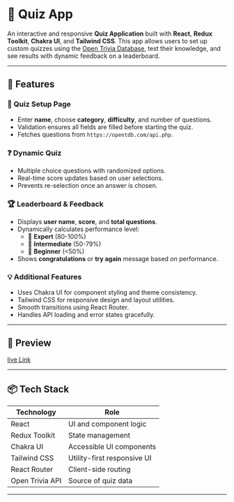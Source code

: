 # 🧠 Quiz App

An interactive and responsive **Quiz Application** built with **React**, **Redux Toolkit**, **Chakra UI**, and **Tailwind CSS**. This app allows users to set up custom quizzes using the [Open Trivia Database](https://opentdb.com/api_config.php), test their knowledge, and see results with dynamic feedback on a leaderboard.

---

## 🚀 Features

### 🎯 Quiz Setup Page
- Enter **name**, choose **category**, **difficulty**, and number of questions.
- Validation ensures all fields are filled before starting the quiz.
- Fetches questions from `https://opentdb.com/api.php`.

### ❓ Dynamic Quiz
- Multiple choice questions with randomized options.
- Real-time score updates based on user selections.
- Prevents re-selection once an answer is chosen.

### 🏆 Leaderboard & Feedback
- Displays **user name**, **score**, and **total questions**.
- Dynamically calculates performance level:
  - 🥇 **Expert** (80-100%)
  - 🥈 **Intermediate** (50-79%)
  - 🥉 **Beginner** (<50%)
- Shows **congratulations** or **try again** message based on performance.

### 💡 Additional Features
- Uses Chakra UI for component styling and theme consistency.
- Tailwind CSS for responsive design and layout utilities.
- Smooth transitions using React Router.
- Handles API loading and error states gracefully.

---

## 📸 Preview
[live Link]("https://quiz-ganarater.vercel.app/")

---

## 📦 Tech Stack

| Technology      | Role                          |
|-----------------|-------------------------------|
| React           | UI and component logic        |
| Redux Toolkit   | State management              |
| Chakra UI       | Accessible UI components      |
| Tailwind CSS    | Utility-first responsive UI   |
| React Router    | Client-side routing           |
| Open Trivia API | Source of quiz data           |

---



